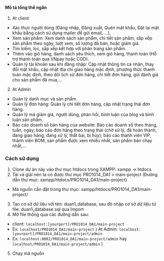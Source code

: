 
#### Mô tả tổng thể ngắn
1. At client
- Xác thực người dùng (Đăng nhập, Đăng xuất, Quên mật khẩu, Đặt lại mật khẩu bằng cách sử dụng mailer để gửi email, ...).
- Xem sản phẩm: Xem danh sách sản phẩm, chi tiết sản phẩm, sắp xếp sản phẩm theo ngày, lượt xem, số lượng đã bán, hoặc giảm giá.
- Tìm kiếm, lọc, sắp xếp kết hợp với phân trang sản phẩm.
- Thêm vào giỏ hàng, danh sách yêu thích, xem giỏ hàng, thanh toán (Hỗ trợ thanh toán qua VNpay hoặc COD).
- Quản lý tài khoản sau khi đăng nhập: Cập nhật thông tin cá nhân, thay đổi mật khẩu, cập nhật địa chỉ giao hàng mặc định, phương thức thanh toán mặc định, theo dõi lịch sử đơn hàng, chi tiết đơn hàng, gửi đánh giá cho sản phẩm đã mua,...
2. At Admin
- Quản lý danh mục và sản phẩm.
- Quản lý đơn hàng: Quản lý chi tiết đơn hàng, cập nhật trạng thái đơn hàng.
- Quản lý mã giảm giá, người dùng, phản hồi, bình luận của blog và bình luận sản phẩm.
- Báo cáo doanh số bán hàng của website: Báo cáo doanh số theo tháng, tuần, ngày; báo cáo đơn hàng theo trạng thái (chờ xử lý, đã hoàn thành, đang giao hàng, đang xử lý, thất bại, bị hủy); báo cáo thành viên VIP, thành viên BOM, sản phẩm được xem nhiều nhất, sản phẩm bán chạy nhất,...

### Cách sử dụng

1. Clone dự án này vào thư mục htdocs trong XAMPP: xampp -> htdocs.
2. Tải và giải nén ta có được thư mục PRO1014_DA1 > main-project (Đường dẫn thư mục: xampp/htdocs/PRO1014_DA1/main-project)
 - Mã nguồn cần đặt trong thư mục: xampp/htdocs/PRO1014_DA1/main-project/
3. Tạo cơ sở dữ liệu với tên: duan1_database, sau đó nhập cơ sở dữ liệu từ file: duan1_database.sql qua Import
4. Mở file thông qua các đường dẫn sau:
-  client: `localhost:[yourport]/PRO1014_DA1/main-project` 
- Ex:   `localhost/PRO1014_DA1/main-project` )
At Admin: `localhost:[yourport]/PRO1014_DA1/main-project/admin`
- Ex:  `localhost:8082/PRO1014_DA1/main-project/admin` hay `localhost/PRO1014_DA1/main-project/admin` )
5. Chạy mã nguồn 




